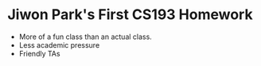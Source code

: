 # Jiwon Park's First CS193 Homework
- More of a fun class than an actual class.
- Less academic pressure
- Friendly TAs
